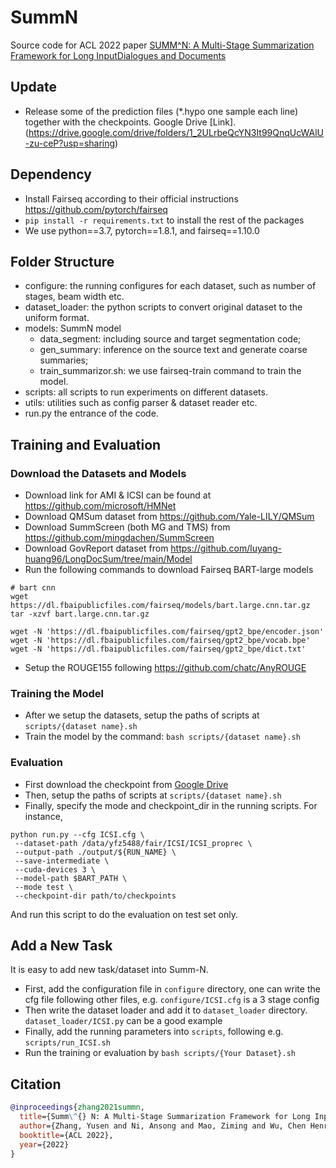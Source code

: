 # SummN
Source code for ACL 2022 paper [SUMM^N: A Multi-Stage Summarization Framework for Long InputDialogues and Documents](https://arxiv.org/pdf/2110.10150.pdf)

## Update
- Release some of the prediction files (*.hypo one sample each line) together with the checkpoints. Google Drive [Link].(https://drive.google.com/drive/folders/1_2ULrbeQcYN3It99QnqUcWAlU-zu-ceP?usp=sharing)
## Dependency

- Install Fairseq according to their official instructions https://github.com/pytorch/fairseq
- `pip install -r requirements.txt` to install the rest of the packages
- We use python==3.7, pytorch==1.8.1, and fairseq==1.10.0

## Folder Structure

- configure: the running configures for each dataset, such as number of stages, beam width etc.
- dataset_loader: the python scripts to convert original dataset to the uniform format.
- models: SummN model
  - data_segment: including source and target segmentation code;
  - gen_summary: inference on the source text and generate coarse summaries;
  - train_summarizor.sh: we use fairseq-train command to train the model.
- scripts: all scripts to run experiments on different datasets.
- utils: utilities such as config parser & dataset reader etc.
- run.py the entrance of the code.

## Training and Evaluation

### Download the Datasets and Models
- Download link for AMI & ICSI can be found at https://github.com/microsoft/HMNet
- Download QMSum dataset from https://github.com/Yale-LILY/QMSum
- Download SummScreen (both MG and TMS) from https://github.com/mingdachen/SummScreen
- Download GovReport dataset from https://github.com/luyang-huang96/LongDocSum/tree/main/Model
- Run the following commands to download Fairseq BART-large models
```shell
# bart cnn
wget https://dl.fbaipublicfiles.com/fairseq/models/bart.large.cnn.tar.gz
tar -xzvf bart.large.cnn.tar.gz

wget -N 'https://dl.fbaipublicfiles.com/fairseq/gpt2_bpe/encoder.json'
wget -N 'https://dl.fbaipublicfiles.com/fairseq/gpt2_bpe/vocab.bpe'
wget -N 'https://dl.fbaipublicfiles.com/fairseq/gpt2_bpe/dict.txt'
```
- Setup the ROUGE155 following https://github.com/chatc/AnyROUGE

### Training the Model
- After we setup the datasets, setup the paths of scripts at `scripts/{dataset name}.sh`
- Train the model by the command: `bash scripts/{dataset name}.sh`

### Evaluation
- First download the checkpoint from [Google Drive](https://drive.google.com/drive/folders/1_2ULrbeQcYN3It99QnqUcWAlU-zu-ceP?usp=sharing)
- Then, setup the paths of scripts at `scripts/{dataset name}.sh`
- Finally, specify the mode and checkpoint_dir in the running scripts. For instance,
```shell
python run.py --cfg ICSI.cfg \
 --dataset-path /data/yfz5488/fair/ICSI/ICSI_proprec \
 --output-path ./output/${RUN_NAME} \
 --save-intermediate \
 --cuda-devices 3 \
 --model-path $BART_PATH \
 --mode test \
 --checkpoint-dir path/to/checkpoints
```
And run this script to do the evaluation on test set only.

## Add a New Task
It is easy to add new task/dataset into Summ-N.
- First, add the configuration file in `configure` directory, one can write the cfg file following other files, e.g. `configure/ICSI.cfg` is a 3 stage config
- Then write the dataset loader and add it to `dataset_loader` directory. `dataset_loader/ICSI.py` can be a good example
- Finally, add the running parameters into `scripts`, following e.g. `scripts/run_ICSI.sh`
- Run the training or evaluation by `bash scripts/{Your Dataset}.sh`

## Citation
```bibtex
@inproceedings{zhang2021summn,
  title={Summ\^{} N: A Multi-Stage Summarization Framework for Long Input Dialogues and Documents},
  author={Zhang, Yusen and Ni, Ansong and Mao, Ziming and Wu, Chen Henry and Zhu, Chenguang and Deb, Budhaditya and Awadallah, Ahmed H and Radev, Dragomir and Zhang, Rui},
  booktitle={ACL 2022},
  year={2022}
}
``` 
